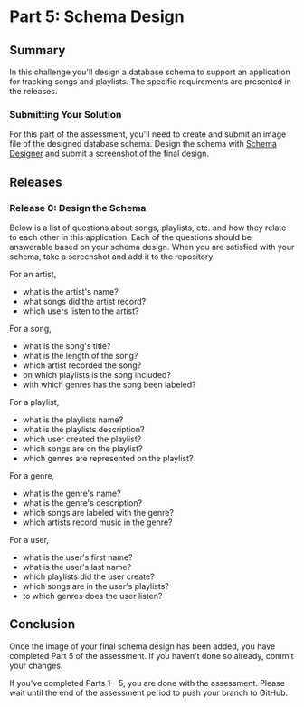 # Part 5: Schema Design

## Summary
In this challenge you'll design a database schema to support an application for tracking songs and playlists.  The specific requirements are presented in the releases.

### Submitting Your Solution
For this part of the assessment, you'll need to create and submit an image file of the designed database schema.  Design the schema with [Schema Designer](http://schemadesigner.devbootcamp.com) and submit a screenshot of the final design.


## Releases
### Release 0: Design the Schema
Below is a list of questions about songs, playlists, etc. and how they relate to each other in this application.  Each of the questions should be answerable based on your schema design.  When you are satisfied with your schema, take a screenshot and add it to the repository.

For an artist,
- what is the artist's name?
- what songs did the artist record?
- which users listen to the artist?


For a song,  
- what is the song's title?
- what is the length of the song?
- which artist recorded the song?
- on which playlists is the song included?
- with which genres has the song been labeled?

For a playlist,  
- what is the playlists name?
- what is the playlists description?
- which user created the playlist?
- which songs are on the playlist?
- which genres are represented on the playlist?

For a genre,  
- what is the genre's name?
- what is the genre's description?
- which songs are labeled with the genre?
- which artists record music in the genre?

For a user,  
- what is the user's first name?
- what is the user's last name?
- which playlists did the user create?
- which songs are in the user's playlists?
- to which genres does the user listen?


## Conclusion
Once the image of your final schema design has been added, you have completed Part 5 of the assessment.  If you haven't done so already, commit your changes.

If you've completed Parts 1 - 5, you are done with the assessment.  Please wait until the end of the assessment period to push your branch to GitHub.
